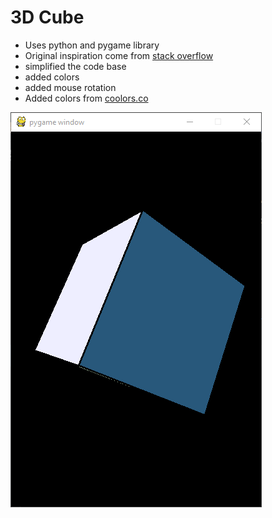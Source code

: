 # 3D Cube
- Uses python and pygame library
- Original inspiration come from [stack overflow](https://stackoverflow.com/questions/20477549/python-3d-cube-with-4-perspectives)
- simplified the code base
- added colors
- added mouse rotation
- Added colors from [coolors.co](https://coolors.co/eeeeff-7f7caf-9fb4c7-28587b-9fb798-db2955)

![](demo.gif)